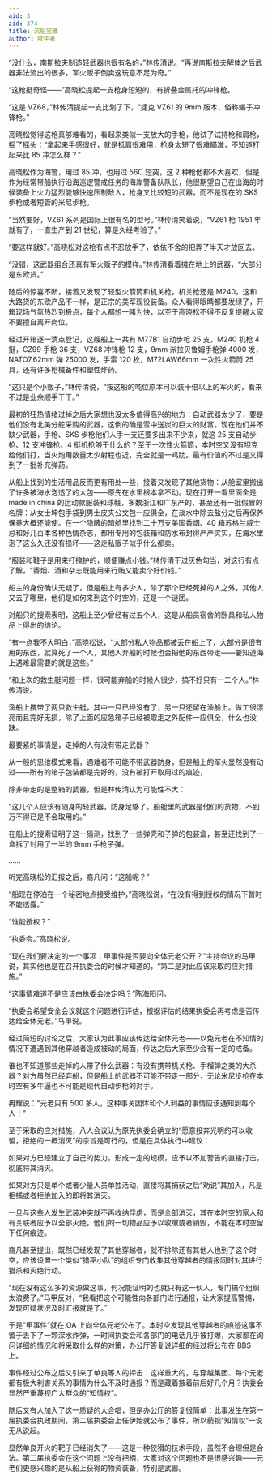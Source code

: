 ```yaml
---
aid: 3
zid: 374
title: 沉船宝藏
author: 吹牛者
---
```


“没什么，南斯拉夫制造轻武器也很有名的，”林传清说。“再说南斯拉夫解体之后武器非法流出的很多，军火贩子倒卖这玩意不足为奇。”

“这枪挺奇怪——”高晓松提起一支枪身短短的，有折叠金属托的冲锋枪。

“这是 VZ68，”林传清提起一支比划了下，“捷克 VZ61 的 9mm 版本，俗称蝎子冲锋枪。”

高晓松觉得这枪真够难看的，看起来类似一支放大的手枪，他试了试持枪和肩枪，摇了摇头：“拿起来手感很好，就是抵肩很难用，枪身太短了很难瞄准，不知道打起来比 85 冲怎么样？”

高晓松作为海警，用过 85 冲，也用过 56C 短突，这 2 种枪他都不大喜欢，但是作为经常带船执行沿海巡逻警戒任务的海岸警备队队长，他很期望自己在出海的时候装备上火力猛烈能够快速压制敌人，枪身又比较短的武器，而不是现在的 SKS 步枪或者短管的米尼步枪。

“当然要好，VZ61 系列是国际上很有名的型号。”林传清笑着说，“VZ61 枪 1951 年就有了，一直生产到 21 世纪，算是久经考验了。”

“要这样就好。”高晓松对这枪有点不忍放手了，依依不舍的把弄了半天才放回去。

“没错，这武器组合还真有军火贩子的模样。”林传清看着摊在地上的武器，“大部分是东欧货。”

随后的惊喜不断，接着又发现了轻型火箭筒和机关枪，机关枪还是 M240，这和大路货的东欧产品不一样，是正宗的美军现役装备。众人看得眼睛都要发绿了，开箱现场气氛热烈到极点，每个人都想一睹为快，以至于高晓松不得不反复提醒大家不要擅自离开岗位。

经过开箱逐一清点登记，这艘船上一共有 M77B1 自动步枪 25 支，M240 机枪 4 挺，CZ99 手枪 36 支，VZ68 冲锋枪 12 支，9mm 派拉贝鲁姆手枪弹 4000 发，NATO7.62mm 弹 25000 发，手雷 120 枚，M72LAW66mm 一次性火箭筒 25 具，还有许多枪械备件和塑性炸药。

“这只是个小贩子，”林传清说，“按这船的吨位原本可以装十倍以上的军火的，看来不过是业余顺手干干。”

最初的狂热情绪过掉之后大家想也没太多值得高兴的地方：自动武器太少了，要是他们没有北美分舵采购的武器，这倒的确是雪中送炭的巨大的财富。现在他们并不缺少武器，手枪、SKS 步枪他们人手一支还要多出来不少来，就这 25 支自动步枪、12 支冲锋枪、4 挺机枪够干什么的？至于一次性火箭筒，本时空又没有坦克给他们打，当火炮用数量太少射程也近，完全就是一鸡肋。最有价值的不过是又得到了一批补充弹药。

从船上找到的生活用品反而更有用处一些，接着又发现了其他货物：从舱室里搬出了许多被海水泡透了的大包——原先在水里根本拿不动。现在打开一看里面全是 made in china 的运动款服装和球鞋，多数浙江和广东产的，甚至还有一批假冒的名牌：从女士坤包手袋到男士皮夹公文包一应俱全，在淡水中除去盐分之后再保养保养大概还能使。在一个隐蔽的暗舱里找到二十万支美国香烟、40 箱苏格兰威士忌和好几百本各种色情杂志，都用专用的包装箱和防水布封得严严实实，在海水里泡了这么久还没有损坏——这走私贩子似乎什么都卖。

“服装和鞋子是用来打掩护的，顺便赚点小钱。”林传清干过灰色勾当，对这行有点了解，“香烟、酒和杂志既能用来行贿又能卖个好价钱。”

船主的身份确认无疑了，但是船上有多少人，除了那个已经死掉的人之外，其他人又去了哪里，他们是如何来到这个时空的，还是一个谜团。

对船只的搜索表明，这船上至少曾经有过五个人，这是从船员宿舍的卧具和私人物品上得出的结论。

“有一点我不大明白，”高晓松说，“大部分私人物品都被丢在船上了，大部分是很有用的东西，就算死了一个人，其他人弃船的时候也会把他的东西带走——要知道海上遇难最需要的就是这些。”

“和上次的救生艇问题一样，很可能弃船的时候人很少，搞不好只有一二个人。”林传清说。

渔船上携带了两只救生艇，其中一只已经没有了，另一只还留在渔船上。做工很漂亮而且完好无损，除了上面的应急箱子已经被取走之外配件一应俱全，什么也没缺。

最要紧的事情是，走掉的人有没有带走武器？

从一般的思维模式来看，遇难者不可能不带武器防身，但是船上的军火显然没有动过——所有的箱子包装都是完好的，没有被打开取用过的痕迹，

除非带走的是整箱的武器，但是林传清认为可能性不大：

“这几个人应该有随身的轻武器，防身足够了。船舱里的武器是他们的货物，不到万不得已是不会取用的。”

在船上的搜索证明了这一猜测，找到了一些弹壳和子弹的包装盒，甚至还找到了一盒拆了封用了一半的 9mm 手枪子弹。

……

听完高晓松的汇报之后，裔凡问：“这船呢？”

“船现在停泊在一个秘密地点接受维护，”高晓松说，“在没有得到授权的情况下暂时不能透露。”

“谁能授权？”

“执委会。”高晓松说。

“现在我们要决定的一个事项：甲事件是否要向全体元老公开？”主持会议的马甲说，其实他也是在召开执委会的时候才知道的，“第二是对此应该采取的应对措施。”

“这事情难道不是应该由执委会决定吗？”陈海阳问。

“执委会希望安全会议就这个问题进行评估，根据评估的结果执委会再考虑是否传达给全体元老。”马甲说。

经过简短的讨论之后，大家认为此事应该传达给全体元老——以免元老在不知情的情况下遭遇到其他穿越者造成被动的局面，传达之后大家至少会有一定的戒备。

谁也不知道那些走掉的人带了什么武器：有没有携带机关枪、手榴弹之类的大杀器？对方虽然已经弃船，但是船上的武器不可能不带走一部分，无论米尼步枪在本时空有多牛逼也不可能是现代自动步枪的对手。

冉耀说：“元老只有 500 多人，这种事关团体和个人利益的事情应该通知到每个人！”

至于采取的应对措施，八人会议认为原先执委会确立的“愿意投奔光明的可以收留，拒绝的一概消灭”的宗旨是可行的，但是在具体执行中建议：

如果对方已经建立了自己的势力，形成一定的规模，应予以不加警告的直接打击，彻底将其消灭。

如果对方只是单个或者少量人员单独活动，直接将其捕获之后“劝说”其加入，凡是拒捕或者拒绝加入的即将其消灭。

一旦与这些人发生武装冲突就不再收纳俘虏，而是全部消灭，其在本时空的家人和有关联者应予以全部灭绝，他们的一切物品应予以收缴或者销毁，不能在本时空留下任何痕迹。

裔凡甚至提出，既然已经发现了其他穿越者，就不排除还有其他人也到了这个时空，应该设置一个类似“猎巫小队”的组织专门收集其他穿越者的情报同时对其进行猎杀和灭绝行动。

“现在没有这么多的资源做这事，何况能证明的也就只有这一伙人，专门搞个组织太浪费了。”马甲反对，“我看把这个可能性向各部门进行通报，让大家提高警惕，发现可疑状况及时汇报就是了。”

于是“甲事件”就在 OA 上向全体元老公布了。本时空发现其他穿越者的痕迹这事不啻于丢下了一颗深水炸弹，一时间执委会和各部门的电话几乎被打爆，大家都在询问详细的情况和将采取什么样的对策，办公厅答复说详细的经过将公布在 BBS 上。

事件经过公布之后又引来了单良等人的抨击：这样重大的，与穿越集团、每个元老都有极大利害关系的事情为什么不及时通报？而是藏着掖着前后好几个月？执委会显然严重蔑视广大群众的“知情权”。

随后又有人加入了这一质疑的大合唱，但是办公厅的答复很简单：此事发生在第一届执委会执政期间，第二届执委会上任伊始就公布了事件，所以藐视“知情权”一说无从说起。

显然单良开火的靶子已经消失了——这是一种狡猾的技术手段，虽然不合理但是合法。第二届执委会在这个问题上没有把柄，大家对这个问题也不是很感兴趣——元老们更感兴趣的是从船上获得的物资装备，特别是武器。

